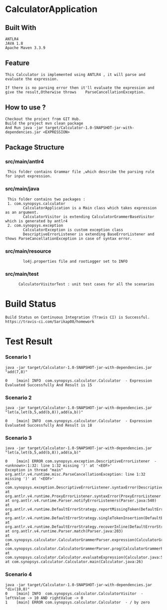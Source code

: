 # CalculatorApplication
## Built With
	ANTLR4
	JAVA 1.8
	Apache Maven 3.3.9

## Feature
	This Calculator is implemented using ANTLR4 , it will parse and evaluate the expression.
 
	If there is no parsing error then it'll evaluate the expression and give the result,Otherwise throws 	ParseCancellationException.

## How to use ?
	Checkout the project from GIT Hub.
	Build the project mvn clean package
	And Run java -jar target/Calculator-1.0-SNAPSHOT-jar-with-dependencies.jar <EXPRESSION>

## Package Structure

### src/main/antlr4 
  	 This folder contains Grammar file ,which describe the parsing rule for input expression.

### src/main/java
 	 This folder contains two packages :
	 1. com.synopsys.calculator
            CalculatorApplication is a Main class which takes expression as an argument.
            CalculatorVisitor is extending CalculatorGrammerBaseVisitor which is generated by antlr4
	 2. com.synopsys.exception
            CalculatorException is custom exception class
            DescriptiveErrorListener is extending BaseErrorListener and thows ParseCancellationException in case of syntax error.   

### src/main/resource
            lo4j.properties file and rootLogger set to INFO
            
### src/main/test
          CalculatorVisitorTest : unit test cases for all the scenarios 
	  
# Build Status
	Build Status on Continuous Integration (Travis CI) is Successful.
	https://travis-ci.com/Sarikap08/homework
	
# Test Result

### Scenario 1
	java -jar target/Calculator-1.0-SNAPSHOT-jar-with-dependencies.jar "add(7,8)"

	0    [main] INFO  com.synopsys.calculator.Calculator  - Expression Evaluated Successfully And Result is 15

### Scenario 2

	java -jar target/Calculator-1.0-SNAPSHOT-jar-with-dependencies.jar "let(a,let(b,5,add(b,8)),add(a,b))"

	0    [main] INFO  com.synopsys.calculator.Calculator  - Expression Evaluated Successfully And Result is 18

### Scenario 3

	java -jar target/Calculator-1.0-SNAPSHOT-jar-with-dependencies.jar "let(a,let(b,5,add(b,8)),add(a,b)"

	0    [main] ERROR com.synopsys.exception.DescriptiveErrorListener  - <unknown>:1:32: line 1:32 missing ')' at '<EOF>'
	Exception in thread "main" org.antlr.v4.runtime.misc.ParseCancellationException: line 1:32 missing ')' at '<EOF>'
	at com.synopsys.exception.DescriptiveErrorListener.syntaxError(DescriptiveErrorListener.java:28)
	at org.antlr.v4.runtime.ProxyErrorListener.syntaxError(ProxyErrorListener.java:41)
	at org.antlr.v4.runtime.Parser.notifyErrorListeners(Parser.java:540)
	at org.antlr.v4.runtime.DefaultErrorStrategy.reportMissingToken(DefaultErrorStrategy.java:383)
	at org.antlr.v4.runtime.DefaultErrorStrategy.singleTokenInsertion(DefaultErrorStrategy.java:486)
	at org.antlr.v4.runtime.DefaultErrorStrategy.recoverInline(DefaultErrorStrategy.java:450)
	at org.antlr.v4.runtime.Parser.match(Parser.java:203)
	at com.synopsys.calculator.CalculatorGrammerParser.expression(CalculatorGrammerParser.java:352)
	at com.synopsys.calculator.CalculatorGrammerParser.prog(CalculatorGrammerParser.java:114)
	at com.synopsys.calculator.Calculator.evaluateExpression(Calculator.java:54)
	at com.synopsys.calculator.Calculator.main(Calculator.java:26)
	
### Scenario 4

	java -jar target/Calculator-1.0-SNAPSHOT-jar-with-dependencies.jar "div(10,0)"
	0    [main] INFO  com.synopsys.calculator.CalculatorVisitor  -  leftValue -> 10 AND rightValue -> 0
	1    [main] ERROR com.synopsys.calculator.Calculator  - / by zero



